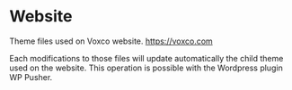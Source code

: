 # Website

Theme files used on Voxco website. https://voxco.com

Each modifications to those files will update automatically the child theme used on the website. This operation is possible with the Wordpress plugin WP Pusher.
